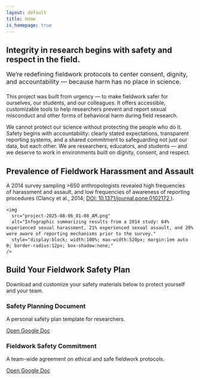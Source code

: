 ```yaml
---
layout: default
title: Home
is_homepage: true
---
```


<section class="main-section">
  <h2>Integrity in research begins with safety and respect in the field.</h2>
  <h3 style="margin-top: 0.5em; font-weight: normal;">
    We’re redefining fieldwork protocols to center consent, dignity, and accountability — because harm has no place in science.
  </h3>
  <p style="margin-top: 1.5em;">
    This project was built from urgency — to make fieldwork safer for ourselves, our students, and our colleagues. It offers accessible, customizable tools to help researchers prevent and report sexual misconduct and other forms of behavioral harm during field research.
  </p>
  <p>
    We cannot protect our science without protecting the people who do it. Safety begins with accountability: clearly stated expectations, transparent reporting systems, and a shared commitment to safeguarding not just our data, but each other. We are researchers, educators, and students — and we deserve to work in environments built on dignity, consent, and respect.
  </p>
</section>

<section class="main-section">
  <!-- force the card to center and cap width on phones -->
  <div class="docs-container prevalence" style="margin-inline:auto; max-width:720px;">
    <h2>Prevalence of Fieldwork Harassment and Assault</h2>
    <!-- make the long link display short text; still links to the DOI -->
    <p style="margin-inline:auto; text-wrap:balance; overflow-wrap:anywhere; word-break:break-word;">
      A 2014 survey sampling &gt;650 anthropologists revealed high frequencies of harassment and assault, 
      and low frequencies of awareness of reporting procedures (Clancy et&nbsp;al., 2014; 
      <a href="https://doi.org/10.1371/journal.pone.0102172" target="_blank" rel="noopener">
        DOI: 10.1371/journal.pone.0102172
      </a>).
    </p>

    <img 
      src="project-2025-08-06_01-08_AM.png" 
      alt="Infographic summarizing results from a 2014 study: 64% experienced sexual harassment, 21% experienced sexual assault, and 20% were aware of reporting mechanisms prior to the survey." 
      style="display:block; width:100%; max-width:520px; margin:1em auto 0; border-radius:12px; box-shadow:none;"
    />
  </div>
</section>

<section class="main-section">
  <div class="docs-container safety-plan">
    <h2>Build Your Fieldwork Safety Plan</h2>
    <p>Download and customize your safety materials below to protect yourself and your team.</p>
    <div class="doc-links">
      <div class="doc-card">
        <h3>Safety Planning Document</h3>
        <p>A personal safety plan template for researchers.</p>
        <a href="https://docs.google.com/document/d/1OkEMW4VhpsccA_VZTTEvgBBq5vs0mCOEDg9Xk6f34Ss/edit?usp=sharing" target="_blank">Open Google Doc</a>
      </div>
      <div class="doc-card">
        <h3>Fieldwork Safety Commitment</h3>
        <p>A team-wide agreement on ethical and safe fieldwork protocols.</p>
        <a href="https://docs.google.com/document/d/18SmymYAFKUz_drbDhcsx8NWaiNG6-SQflWPj0OaZ76c/edit?usp=sharing" target="_blank">Open Google Doc</a>
      </div>
    </div>
  </div>
</section>
